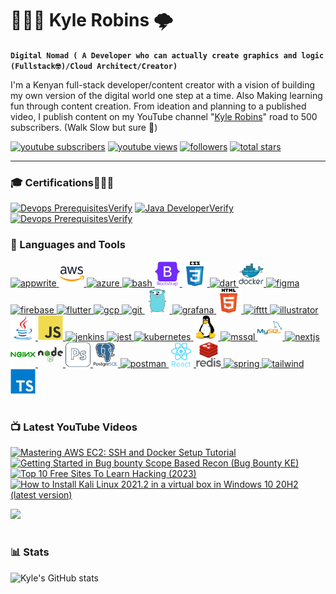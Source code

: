 # 👨🏾‍💻 Kyle Robins 🌩️

**`Digital Nomad ( A Developer who can actually create graphics and logic (Fullstack🤓)/Cloud Architect/Creator)`**

I'm a Kenyan full-stack developer/content creator with a vision of building my own version of the digital world one step at a time. Also Making learning fun through content creation. From ideation and planning to a published video, I publish content on my YouTube channel "[Kyle Robins][youtube]" road to 500 subscribers. (Walk Slow but sure 🔔)

   <p align="left">
      <a href="https://www.youtube.com/@kylerobins?sub_confirmation=1">
         <img alt="youtube subscribers" title="Subscribe to my YouTube channel" src="https://custom-icon-badges.demolab.com/youtube/channel/subscribers/UC4fKdY_D9EEUoIo2tdXUTIg?color=%23E05D44&label=SUBSCRIBE&logo=video&logoColor=white&style=for-the-badge&labelColor=CE4630"/></a> 
      <a href="https://www.youtube.com/@kylerobins">
         <img alt="youtube views" title="YouTube views" src="https://custom-icon-badges.demolab.com/youtube/channel/views/UC4fKdY_D9EEUoIo2tdXUTIg?color=%23E1AD0E&logo=eye&logoColor=white&style=for-the-badge&labelColor=C79600"/></a> 
      <a href="https://github.com/kylerobins?tab=followers">
         <img alt="followers" title="Follow me on Github" src="https://custom-icon-badges.demolab.com/github/followers/kylerobins?color=236ad3&labelColor=1155ba&style=for-the-badge&logo=person-add&label=Follow&logoColor=white"/></a>
      <a href="https://github.com/kylerobins?tab=repositories&sort=stargazers">
         <img alt="total stars" title="Total stars on GitHub" src="https://custom-icon-badges.demolab.com/github/stars/kylerobins?color=55960c&style=for-the-badge&labelColor=488207&logo=star"/></a>
   </p>

---
### 🎓 Certifications👨🏾‍🎓
<p align="left">
      <a href="https://kodekloud.com/certificate-verification/2D143DA0D273-2D14379B604B-2D14376DC1CB/">
         <img alt="Devops Prerequisites" title="Offered by KodeKloud" src="https://res.cloudinary.com/dfw3cxpn7/image/upload/v1700161423/kodekloud_djv2ht.png"/>Verify</a>
         <a href="https://www.credential.net/e09d4d45-9b4e-46f0-9d84-715069c57760">
         <img alt="Java Developer" title="Offered by KodeKloud" src="https://res.cloudinary.com/dfw3cxpn7/image/upload/v1700161428/develhope_jcuvda.png"/>Verify</a>
         <a href="https://www.cloudskillsboost.google/profile/badges">
         <img alt="Devops Prerequisites" title="Google Badges" src="https://res.cloudinary.com/dfw3cxpn7/image/upload/v1700160632/google-cloud_zjjoa4.png"/>Verify</a>
         
   </p>

### 🧰 Languages and Tools
<p align="left"> <a href="https://appwrite.io" target="_blank" rel="noreferrer"> <img src="https://www.vectorlogo.zone/logos/appwriteio/appwriteio-icon.svg" alt="appwrite" width="40" height="40"/> </a> <a href="https://aws.amazon.com" target="_blank" rel="noreferrer"> <img src="https://raw.githubusercontent.com/devicons/devicon/master/icons/amazonwebservices/amazonwebservices-original-wordmark.svg" alt="aws" width="40" height="40"/> </a> <a href="https://azure.microsoft.com/en-in/" target="_blank" rel="noreferrer"> <img src="https://www.vectorlogo.zone/logos/microsoft_azure/microsoft_azure-icon.svg" alt="azure" width="40" height="40"/> </a> <a href="https://www.gnu.org/software/bash/" target="_blank" rel="noreferrer"> <img src="https://www.vectorlogo.zone/logos/gnu_bash/gnu_bash-icon.svg" alt="bash" width="40" height="40"/> </a> <a href="https://getbootstrap.com" target="_blank" rel="noreferrer"> <img src="https://raw.githubusercontent.com/devicons/devicon/master/icons/bootstrap/bootstrap-plain-wordmark.svg" alt="bootstrap" width="40" height="40"/> </a> <a href="https://www.w3schools.com/css/" target="_blank" rel="noreferrer"> <img src="https://raw.githubusercontent.com/devicons/devicon/master/icons/css3/css3-original-wordmark.svg" alt="css3" width="40" height="40"/> </a> <a href="https://dart.dev" target="_blank" rel="noreferrer"> <img src="https://www.vectorlogo.zone/logos/dartlang/dartlang-icon.svg" alt="dart" width="40" height="40"/> </a> <a href="https://www.docker.com/" target="_blank" rel="noreferrer"> <img src="https://raw.githubusercontent.com/devicons/devicon/master/icons/docker/docker-original-wordmark.svg" alt="docker" width="40" height="40"/> </a> <a href="https://www.figma.com/" target="_blank" rel="noreferrer"> <img src="https://www.vectorlogo.zone/logos/figma/figma-icon.svg" alt="figma" width="40" height="40"/> </a> <a href="https://firebase.google.com/" target="_blank" rel="noreferrer"> <img src="https://www.vectorlogo.zone/logos/firebase/firebase-icon.svg" alt="firebase" width="40" height="40"/> </a> <a href="https://flutter.dev" target="_blank" rel="noreferrer"> <img src="https://www.vectorlogo.zone/logos/flutterio/flutterio-icon.svg" alt="flutter" width="40" height="40"/> </a> <a href="https://cloud.google.com" target="_blank" rel="noreferrer"> <img src="https://www.vectorlogo.zone/logos/google_cloud/google_cloud-icon.svg" alt="gcp" width="40" height="40"/> </a> <a href="https://git-scm.com/" target="_blank" rel="noreferrer"> <img src="https://www.vectorlogo.zone/logos/git-scm/git-scm-icon.svg" alt="git" width="40" height="40"/> </a> <a href="https://golang.org" target="_blank" rel="noreferrer"> <img src="https://raw.githubusercontent.com/devicons/devicon/master/icons/go/go-original.svg" alt="go" width="40" height="40"/> </a> <a href="https://grafana.com" target="_blank" rel="noreferrer"> <img src="https://www.vectorlogo.zone/logos/grafana/grafana-icon.svg" alt="grafana" width="40" height="40"/> </a> <a href="https://www.w3.org/html/" target="_blank" rel="noreferrer"> <img src="https://raw.githubusercontent.com/devicons/devicon/master/icons/html5/html5-original-wordmark.svg" alt="html5" width="40" height="40"/> </a> <a href="https://ifttt.com/" target="_blank" rel="noreferrer"> <img src="https://www.vectorlogo.zone/logos/ifttt/ifttt-ar21.svg" alt="ifttt" width="40" height="40"/> </a> <a href="https://www.adobe.com/in/products/illustrator.html" target="_blank" rel="noreferrer"> <img src="https://www.vectorlogo.zone/logos/adobe_illustrator/adobe_illustrator-icon.svg" alt="illustrator" width="40" height="40"/> </a> <a href="https://www.java.com" target="_blank" rel="noreferrer"> <img src="https://raw.githubusercontent.com/devicons/devicon/master/icons/java/java-original.svg" alt="java" width="40" height="40"/> </a> <a href="https://developer.mozilla.org/en-US/docs/Web/JavaScript" target="_blank" rel="noreferrer"> <img src="https://raw.githubusercontent.com/devicons/devicon/master/icons/javascript/javascript-original.svg" alt="javascript" width="40" height="40"/> </a> <a href="https://www.jenkins.io" target="_blank" rel="noreferrer"> <img src="https://www.vectorlogo.zone/logos/jenkins/jenkins-icon.svg" alt="jenkins" width="40" height="40"/> </a> <a href="https://jestjs.io" target="_blank" rel="noreferrer"> <img src="https://www.vectorlogo.zone/logos/jestjsio/jestjsio-icon.svg" alt="jest" width="40" height="40"/> </a> <a href="https://kubernetes.io" target="_blank" rel="noreferrer"> <img src="https://www.vectorlogo.zone/logos/kubernetes/kubernetes-icon.svg" alt="kubernetes" width="40" height="40"/> </a> <a href="https://www.linux.org/" target="_blank" rel="noreferrer"> <img src="https://raw.githubusercontent.com/devicons/devicon/master/icons/linux/linux-original.svg" alt="linux" width="40" height="40"/> </a> <a href="https://www.microsoft.com/en-us/sql-server" target="_blank" rel="noreferrer"> <img src="https://www.svgrepo.com/show/303229/microsoft-sql-server-logo.svg" alt="mssql" width="40" height="40"/> </a> <a href="https://www.mysql.com/" target="_blank" rel="noreferrer"> <img src="https://raw.githubusercontent.com/devicons/devicon/master/icons/mysql/mysql-original-wordmark.svg" alt="mysql" width="40" height="40"/> </a> <a href="https://nextjs.org/" target="_blank" rel="noreferrer"> <img src="https://cdn.worldvectorlogo.com/logos/nextjs-2.svg" alt="nextjs" width="40" height="40"/> </a> <a href="https://www.nginx.com" target="_blank" rel="noreferrer"> <img src="https://raw.githubusercontent.com/devicons/devicon/master/icons/nginx/nginx-original.svg" alt="nginx" width="40" height="40"/> </a> <a href="https://nodejs.org" target="_blank" rel="noreferrer"> <img src="https://raw.githubusercontent.com/devicons/devicon/master/icons/nodejs/nodejs-original-wordmark.svg" alt="nodejs" width="40" height="40"/> </a> <a href="https://www.photoshop.com/en" target="_blank" rel="noreferrer"> <img src="https://raw.githubusercontent.com/devicons/devicon/master/icons/photoshop/photoshop-line.svg" alt="photoshop" width="40" height="40"/> </a> <a href="https://www.postgresql.org" target="_blank" rel="noreferrer"> <img src="https://raw.githubusercontent.com/devicons/devicon/master/icons/postgresql/postgresql-original-wordmark.svg" alt="postgresql" width="40" height="40"/> </a> <a href="https://postman.com" target="_blank" rel="noreferrer"> <img src="https://www.vectorlogo.zone/logos/getpostman/getpostman-icon.svg" alt="postman" width="40" height="40"/> </a> <a href="https://reactjs.org/" target="_blank" rel="noreferrer"> <img src="https://raw.githubusercontent.com/devicons/devicon/master/icons/react/react-original-wordmark.svg" alt="react" width="40" height="40"/> </a> <a href="https://redis.io" target="_blank" rel="noreferrer"> <img src="https://raw.githubusercontent.com/devicons/devicon/master/icons/redis/redis-original-wordmark.svg" alt="redis" width="40" height="40"/> </a> <a href="https://spring.io/" target="_blank" rel="noreferrer"> <img src="https://www.vectorlogo.zone/logos/springio/springio-icon.svg" alt="spring" width="40" height="40"/> </a> <a href="https://tailwindcss.com/" target="_blank" rel="noreferrer"> <img src="https://www.vectorlogo.zone/logos/tailwindcss/tailwindcss-icon.svg" alt="tailwind" width="40" height="40"/> </a> <a href="https://www.typescriptlang.org/" target="_blank" rel="noreferrer"> <img src="https://raw.githubusercontent.com/devicons/devicon/master/icons/typescript/typescript-original.svg" alt="typescript" width="40" height="40"/> </a> </p>

#

### 📺 Latest YouTube Videos

<!-- BEGIN YOUTUBE-CARDS -->
[![Mastering AWS EC2: SSH and Docker Setup Tutorial](https://ytcards.demolab.com/?id=uCoafmtLTZk&title=Mastering+AWS+EC2%3A+SSH+and+Docker+Setup+Tutorial&lang=en&timestamp=1699873014&background_color=%230d1117&title_color=%23ffffff&stats_color=%23dedede&max_title_lines=1&width=250&border_radius=5&duration=693 "Mastering AWS EC2: SSH and Docker Setup Tutorial")](https://www.youtube.com/watch?v=uCoafmtLTZk)
[![Getting Started in Bug bounty Scope Based Recon  (Bug Bounty KE)](https://ytcards.demolab.com/?id=gXmo-GnQifY&title=Getting+Started+in+Bug+bounty+Scope+Based+Recon++%28Bug+Bounty+KE%29&lang=en&timestamp=1617878896&background_color=%230d1117&title_color=%23ffffff&stats_color=%23dedede&max_title_lines=1&width=250&border_radius=5&duration=2900 "Getting Started in Bug bounty Scope Based Recon  (Bug Bounty KE)")](https://www.youtube.com/watch?v=gXmo-GnQifY)
[![Top 10 Free Sites  To Learn Hacking (2023)](https://ytcards.demolab.com/?id=E8mEPHsbcs0&title=Top+10+Free+Sites++To+Learn+Hacking+%282023%29&lang=en&timestamp=1615780289&background_color=%230d1117&title_color=%23ffffff&stats_color=%23dedede&max_title_lines=1&width=250&border_radius=5&duration=532 "Top 10 Free Sites  To Learn Hacking (2023)")](https://www.youtube.com/watch?v=E8mEPHsbcs0)
[![How to Install Kali Linux  2021.2 in a virtual box in Windows 10 20H2  (latest version)](https://ytcards.demolab.com/?id=W0ngyQlANdk&title=How+to+Install+Kali+Linux++2021.2+in+a+virtual+box+in+Windows+10+20H2++%28latest+version%29&lang=en&timestamp=1615608081&background_color=%230d1117&title_color=%23ffffff&stats_color=%23dedede&max_title_lines=1&width=250&border_radius=5&duration=666 "How to Install Kali Linux  2021.2 in a virtual box in Windows 10 20H2  (latest version)")](https://www.youtube.com/watch?v=W0ngyQlANdk)
<!-- END YOUTUBE-CARDS -->

[<img src="https://custom-icon-badges.demolab.com/badge/-Subscribe%20For%20More-red?style=for-the-badge&logo=video&logoColor=white"/>](https://www.youtube.com/@kylerobins?sub_confirmation=1)

#

### 📊 Stats

![Kyle's GitHub stats](https://github-readme-stats.vercel.app/api?username=kylerobins&show_icons=true&theme=gruvbox)

<!-- ![GitHub Streak](https://streak-stats.demolab.com?user=ForrestKnight&theme=gruvbox&border_radius=4.5) -->

#
[website]: https://kylerobins.com
[youtube]: https://www.youtube.com/darkspidertech
